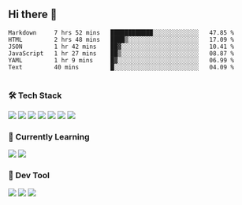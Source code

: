 ## Hi there 👋

<table>
<!--START_SECTION:waka-->

```text
Markdown     7 hrs 52 mins   ████████████░░░░░░░░░░░░░   47.85 %
HTML         2 hrs 48 mins   ████▒░░░░░░░░░░░░░░░░░░░░   17.09 %
JSON         1 hr 42 mins    ██▓░░░░░░░░░░░░░░░░░░░░░░   10.41 %
JavaScript   1 hr 27 mins    ██▒░░░░░░░░░░░░░░░░░░░░░░   08.87 %
YAML         1 hr 9 mins     █▓░░░░░░░░░░░░░░░░░░░░░░░   06.99 %
Text         40 mins         █░░░░░░░░░░░░░░░░░░░░░░░░   04.09 %
```

<!--END_SECTION:waka-->
</table>

### 🛠 Tech Stack

![](https://img.shields.io/badge/HTML5-black?style=flat&logo=html5)
![](https://img.shields.io/badge/CSS3-black?style=flat&logo=css3)
![](https://img.shields.io/badge/Javascript-black?style=flat&logo=javascript)
![](https://img.shields.io/badge/Vue-black?style=flat&logo=vuedotjs)
![](https://img.shields.io/badge/node.js-black?style=flat&logo=nodedotjs)
![](https://img.shields.io/badge/MangoDB-black?style=flat&logo=mongodb)
![](https://img.shields.io/badge/MySQL-black?style=flat&logo=mysql)

### 📖 Currently Learning

![](https://img.shields.io/badge/TypeScript-black?style=flat&logo=typescript)
![](https://img.shields.io/badge/React-black?style=flat&logo=react)

### 📏 Dev Tool

<!-- <img src="https://media.giphy.com/media/SWoSkN6DxTszqIKEqv/giphy.gif" align="right" height="275" /> -->
![](https://img.shields.io/badge/Editor-VSCode-blue?style=flat-square&logo=visual-studio-code&logoColor=blue)
![](https://img.shields.io/badge/IDE-WebStorm-orange?style=flat-square&logo=webstorm&logoColor=white)
![](https://img.shields.io/badge/API-Postman-blue?style=flat-square&logo=postman&logoColor=orange)
